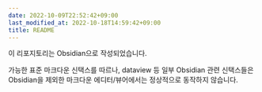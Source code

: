 ```yaml
---
date: 2022-10-09T22:52:42+09:00
last_modified_at: 2022-10-18T14:59:42+09:00
title: README
---
```

이 리포지토리는 Obsidian으로 작성되었습니다.

가능한 표준 마크다운 신택스를 따르나, dataview 등 일부 Obsidian 관련 신택스들은 Obsidian을 제외한 마크다운 에디터/뷰어에서는 정상적으로 동작하지 않습니다.